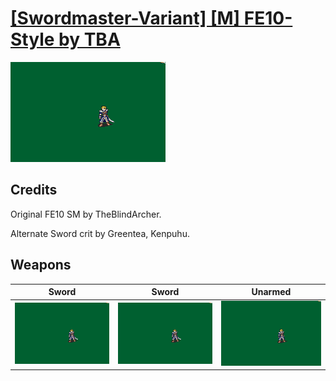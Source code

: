 # [\[Swordmaster-Variant\] \[M\] FE10-Style by TBA](./)

<img src="./1.%20Sword/Sword_000.png" alt="[Swordmaster-Variant] [M] FE10-Style by TBA standing" />

## Credits

Original FE10 SM by TheBlindArcher.

Alternate Sword crit by Greentea, Kenpuhu.

## Weapons


|Sword |Sword |Unarmed |
|  :---: | :---: | :---: |
| <img alt="Sword animation" src="./1.%20Sword/Sword.gif" /> | <img alt="Sword animation" src="./1.%20Sword%20(Alt%20Crit)/Sword.gif" /> | <img alt="Unarmed animation" src="./8.%20Unarmed/Unarmed.gif" /> |
